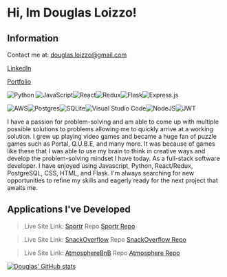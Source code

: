 # Hi, Im Douglas Loizzo! 

## Information

Contact me at: douglas.loizzo@gmail.com

[LinkedIn](https://www.linkedin.com/in/douglas-loizzo-jr-3aa946261/)

[Portfolio](https://changedl.github.io./)

![Python](https://img.shields.io/badge/python-3670A0?style=for-the-badge&logo=python&logoColor=ffdd54) ![JavaScript](https://img.shields.io/badge/javascript-%23323330.svg?style=for-the-badge&logo=javascript&logoColor=%23F7DF1E)![React](https://img.shields.io/badge/react-%2320232a.svg?style=for-the-badge&logo=react&logoColor=%2361DAFB)![Redux](https://img.shields.io/badge/redux-%23593d88.svg?style=for-the-badge&logo=redux&logoColor=white)![Flask](https://img.shields.io/badge/flask-%23000.svg?style=for-the-badge&logo=flask&logoColor=white)![Express.js](https://img.shields.io/badge/express.js-%23404d59.svg?style=for-the-badge&logo=express&logoColor=%2361DAFB)

![AWS](https://img.shields.io/badge/AWS-%23FF9900.svg?style=for-the-badge&logo=amazon-aws&logoColor=white)![Postgres](https://img.shields.io/badge/postgres-%23316192.svg?style=for-the-badge&logo=postgresql&logoColor=white)![SQLite](https://img.shields.io/badge/sqlite-%2307405e.svg?style=for-the-badge&logo=sqlite&logoColor=white)![Visual Studio Code](https://img.shields.io/badge/Visual%20Studio%20Code-0078d7.svg?style=for-the-badge&logo=visual-studio-code&logoColor=white)![NodeJS](https://img.shields.io/badge/node.js-6DA55F?style=for-the-badge&logo=node.js&logoColor=white)![JWT](https://img.shields.io/badge/JWT-black?style=for-the-badge&logo=JSON%20web%20tokens)

I have a passion for problem-solving and am able to come up with multiple possible solutions to problems allowing me to quickly arrive at a working solution. I grew up playing video games and became a huge fan of puzzle games such as Portal, Q.U.B.E, and many more. It was because of games like these that I was able to use my brain to think in creative ways and develop the problem-solving mindset I have today.
As a full-stack software developer. I have enjoyed using Javascript, Python, React/Redux, PostgreSQL, CSS, HTML, and Flask. I'm always searching for new opportunities to refine my skills and eagerly ready for the next project that awaits me.

## Applications I've Developed
>  Live Site Link: [Sportr](https://sportr.onrender.com)
>  Repo [Sportr Repo](https://github.com/ChangeDL/Sportr)

>  Live Site Link: [SnackOverflow](https://snack-overflow.onrender.com)
>  Repo [SnackOverflow Repo](https://github.com/FarhadK2022/Snack-Overflow)


>  Live Site Link: [AtmosphereBnB](https://atmospherebnb.onrender.com/)
>  Repo [Atmosphere Repo](https://github.com/ChangeDL/Mod-4-AirBnB-Project)

[![Douglas' GitHub stats](https://github-readme-stats.vercel.app/api?username=ChangeDL)](https://github.com/ChangeDL/github-readme-stats)



